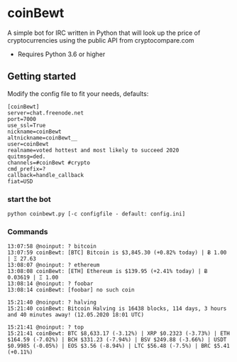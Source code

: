 # coinBewt
A simple bot for IRC written in Python that will look up the price of cryptocurrencies
using the public API from cryptocompare.com

* Requires Python 3.6 or higher

## Getting started
Modify the config file to fit your needs, defaults:
```
[coinBewt]
server=chat.freenode.net
port=7000
use_ssl=True
nickname=coinBewt
altnickname=coinBewt__
user=coinBewt
realname=voted hottest and most likely to succeed 2020
quitmsg=ded.
channels=#coinBewt #crypto
cmd_prefix=?
callback=handle_callback
fiat=USD
```

### start the bot
```
python coinbewt.py [-c configfile - default: config.ini]
```

### Commands
```
13:07:58 @noinput: ? bitcoin
13:07:59 coinBewt: [BTC] Bitcoin is $3,845.30 (+0.82% today) | Ƀ 1.00 | Ξ 27.63
13:08:07 @noinput: ? ethereum
13:08:08 coinBewt: [ETH] Ethereum is $139.95 (+2.41% today) | Ƀ 0.03619 | Ξ 1.00
13:08:14 @noinput: ? foobar
13:08:14 coinBewt: [foobar] no such coin
```
```
15:21:40 @noinput: ? halving
15:21:40 coinBewt: Bitcoin Halving is 16438 blocks, 114 days, 3 hours and 40 minutes away! (12.05.2020 18:01 UTC)
```
```
15:21:41 @noinput: ? top
15:21:41 coinBewt: BTC $8,633.17 (-3.12%) | XRP $0.2323 (-3.73%) | ETH $164.59 (-7.02%) | BCH $331.23 (-7.94%) | BSV $249.88 (-3.66%) | USDT $0.9985 (-0.05%) | EOS $3.56 (-8.94%) | LTC $56.48 (-7.5%) | BRC $5.41 (+0.11%)
```
